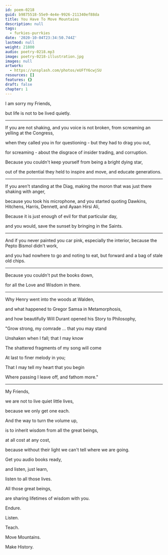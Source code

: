 ```yaml
---
id: poem-0218
guid: b9875518-55e9-4e4e-9926-211340ef88da
title: You Have To Move Mountains
description: null
tags:
  - furkies-purrkies
date: '2020-10-04T23:34:50.744Z'
lastmod: null
weight: 21800
audio: poetry-0218.mp3
image: poetry-0218-illustration.jpg
images: null
artwork:
  - https://unsplash.com/photos/eUFfY6cwjSU
resources: []
features: {}
draft: false
chapter: 1
---
```


I am sorry my Friends,

but life is not to be lived quietly.

---

If you are not shaking, and you voice is not broken, from screaming an yelling at the Congress,

when they called you in for questioning - but they had to drag you out,

for screaming - about the disgrace of insider trading, and corruption.

Because you couldn't keep yourself from being a bright dying star,

out of the potential they held to inspire and move, and educate generations.

---

If you aren't standing at the Diag, making the moron that was just there shaking with anger,

because you took his microphone, and you started quoting Dawkins, Hitchens, Harris, Dennett, and Ayaan Hirsi Ali,

Because it is just enough of evil for that particular day,

and you would, save the sunset by bringing in the Saints.

---

And if you never painted you car pink, especially the interior, because the Pepto Bismol didn't work,

and you had nowhere to go and noting to eat, but forward and a bag of stale old chips.

---

Because you couldn't put the books down,

for all the Love and Wisdom in there.

---

Why Henry went into the woods at Walden,

and what happened to Gregor Samsa in Metamorphosis,

and how beautifully Will Durant opened his Story to Philosophy,

"Grow strong, my comrade … that you may stand

Unshaken when I fall; that I may know

The shattered fragments of my song will come

At last to finer melody in you;

That I may tell my heart that you begin

Where passing I leave off, and fathom more."

---

My Friends,

we are not to live quiet little lives,

because we only get one each.

And the way to turn the volume up,

is to inherit wisdom from all the great beings,

at all cost at any cost,

because without their light we can't tell where we are going.

Get you audio books ready,

and listen, just learn,

listen to all those lives.

All those great beings,

are sharing lifetimes of wisdom with you.

Endure.

Listen.

Teach.

Move Mountains.

Make History.
